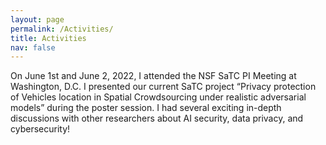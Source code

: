 ```yaml
---
layout: page
permalink: /Activities/
title: Activities
nav: false
---
```


<div class="row justify-content-md-center">
    <div class="col-sm-3">
        <img class="img-fluid rounded z-depth-1" src="{{ '/assets/img/activity/NSFSaTC2022.jpg' | relative_url }}" alt=""/>
    </div>
    <div class="col-sm-8">
        On June 1st and June 2, 2022, I attended the NSF SaTC PI Meeting at Washington, D.C. I presented our current SaTC project “Privacy protection of Vehicles location in Spatial Crowdsourcing under realistic adversarial models” during the poster session. I had several exciting in-depth discussions with other researchers about AI security, data privacy, and cybersecurity!
    </div>
</div>  
